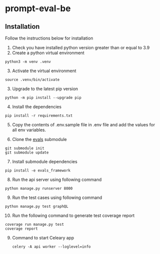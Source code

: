 # prompt-eval-be

## Installation

Follow the instructions below for installation

1. Check you have installed python version greater than or equal to 3.9
2. Create a python virtual environment

```
python3 -m venv .venv
```

3. Activate the virtual environment

```
source .venv/bin/activate
```

3. Upgrade to the latest pip version

```
python -m pip install --upgrade pip
```

4. Install the dependencies

```
pip install -r requirements.txt
```

5. Copy the contents of .env.sample file in .env file and add the values for all env variables.

6. Clone the [evals](https://github.com/openai/evals) submodule
```
git submodule init
git submodule update
```

7. Install submodule dependencies
```
pip install -e evals_framework
```
8. Run the api server using following command

```
python manage.py runserver 8000
```

9. Run the test cases using following command

```
python manage.py test graphQL
```

10. Run the following command to generate test coverage report

```
coverage run manage.py test
coverage report
```

9. Command to start Celeary app

   ```
   celery -A api worker --loglevel=info
   ```
